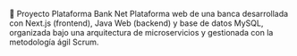 🧭 Proyecto Plataforma Bank Net
Plataforma web de una banca  desarrollada con Next.js (frontend), Java Web (backend) y base de datos MySQL, organizada bajo una arquitectura de microservicios y gestionada con la metodología ágil Scrum.
